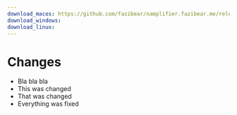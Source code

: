 ```yaml
---
download_macos: https://github.com/fazibear/namplifier.fazibear.me/releases/download/0.0.0/Namplifier.dmg
download_windows:
download_linux:
---
```


# Changes

* Bla bla bla
* This was changed
* That was changed
* Everything was fixed

